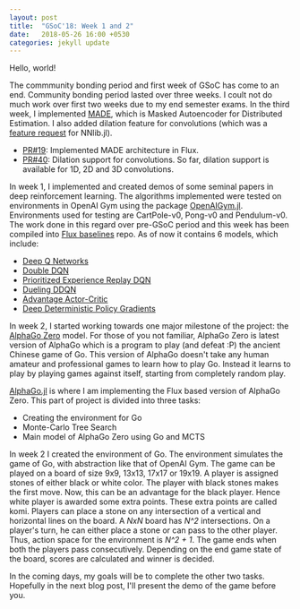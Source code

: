 ```yaml
---
layout: post
title:  "GSoC'18: Week 1 and 2"
date:   2018-05-26 16:00 +0530
categories: jekyll update
---
```


Hello, world!

The commmunity bonding period and first week of GSoC has come to an end. Community bonding period lasted over three weeks. I coult not do much work over first two weeks due to my end semester exams. In the third week, I implemented [MADE](https://arxiv.org/abs/1502.03509), which is Masked Autoencoder for Distributed Estimation.  I also added dilation feature for convolutions (which was a [feature request](https://github.com/FluxML/NNlib.jl/pull/31#issuecomment-386673632) for NNlib.jl).  
- [PR#19](https://github.com/FluxML/model-zoo/pull/39): Implemented MADE architecture in Flux. 
- [PR#40](https://github.com/FluxML/NNlib.jl/pull/40): Dilation support for convolutions. So far, dilation support is available for 1D, 2D and 3D convolutions.  

In week 1, I implemented and created demos of some seminal papers in deep reinforcement learning. The algorithms implemented were tested on environments in OpenAI Gym using the package [OpenAIGym.jl](https://github.com/JuliaML/OpenAIGym.jl). Environments used for testing are CartPole-v0, Pong-v0 and Pendulum-v0. The work done in this regard over pre-GSoC period and this week has been compiled into [Flux baselines](https://github.com/tejank10/Flux-baselines) repo. As of now it contains 6 models, which include:  
- [Deep Q Networks](https://github.com/tejank10/Flux-baselines/blob/master/dqn/dqn.jl)
- [Double DQN](https://github.com/tejank10/Flux-baselines/blob/master/dqn/double-dqn.jl)
- [Prioritized Experience Replay DQN](https://github.com/tejank10/Flux-baselines/blob/master/dqn/prioritized-replay-dqn.jl)
- [Dueling DDQN ](https://github.com/tejank10/Flux-baselines/blob/master/dqn/duel-dqn.jl)
- [Advantage Actor-Critic](https://github.com/tejank10/Flux-baselines/blob/master/actor-critic/a2c.jl)
- [Deep Deterministic Policy Gradients](https://github.com/tejank10/Flux-baselines/blob/master/ddpg/ddpg.jl)

In week 2, I started working towards one major milestone of the project: the [AlphaGo Zero](https://deepmind.com/blog/alphago-zero-learning-scratch/) model. For those of you not familiar, AlphaGo Zero is latest version of AlphaGo which is a program to play (and defeat :P) the ancient Chinese game of Go. This version of AlphaGo doesn't take any human amateur and professional games to learn how to play Go. Instead it learns to play by playing games against itself, starting from completely random play.  

[AlphaGo.jl](https://github.com/tejank10/AlphaGo.jl) is where I am implementing the Flux based version of AlphaGo Zero. This part of project is divided  into three tasks: 
- Creating the environment for Go
- Monte-Carlo Tree Search
- Main model of AlphaGo Zero using Go and MCTS

In week 2 I created the environment of Go. The environment simulates the game of Go, with abstraction like that of OpenAI Gym. The game can be played on a board of size 9x9, 13x13, 17x17 or 19x19. A player is assigned stones of either black or white color. The player with black stones makes the first move. Now, this can be an advantage for the black player. Hence white player is awarded some extra points. These extra points are called komi. Players can place a stone on any intersection of a vertical and horizontal lines on the board. A *NxN* board has *N^2* intersections.  On a player's turn, he can either place a stone or can pass to the other player. Thus, action space for the environment is *N^2 + 1*. The game ends when both the players pass consecutively. Depending on the end game state of the board, scores are calculated and winner is decided.  

In the coming days, my goals will be to complete the other two tasks. Hopefully in the next blog post, I'll present the demo of the game before you. 





